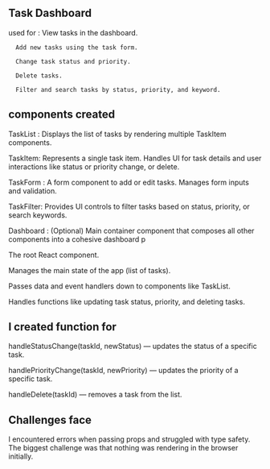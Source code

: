 ## Task Dashboard

used for :
      View tasks in the dashboard.

      Add new tasks using the task form.

      Change task status and priority.

      Delete tasks.

      Filter and search tasks by status, priority, and keyword.

## components created
    
TaskList : Displays the list of tasks by rendering multiple TaskItem components.

TaskItem: Represents a single task item. Handles UI for task details and user interactions like status or priority change, or delete.

TaskForm : A form component to add or edit tasks. Manages form inputs and validation.

TaskFilter:  Provides UI controls to filter tasks based on status, priority, or search keywords.

Dashboard : (Optional) Main container component that composes all other components into a cohesive dashboard p


The root React component.

Manages the main state of the app (list of tasks).

Passes data and event handlers down to components like TaskList.

Handles functions like updating task status, priority, and deleting tasks.

## I created function for
handleStatusChange(taskId, newStatus) — updates the status of a specific task.

handlePriorityChange(taskId, newPriority) — updates the priority of a specific task.

handleDelete(taskId) — removes a task from the list.

##  Challenges face ##  
I encountered errors when passing props and struggled with type safety. The biggest challenge was that nothing was rendering in the browser initially.
